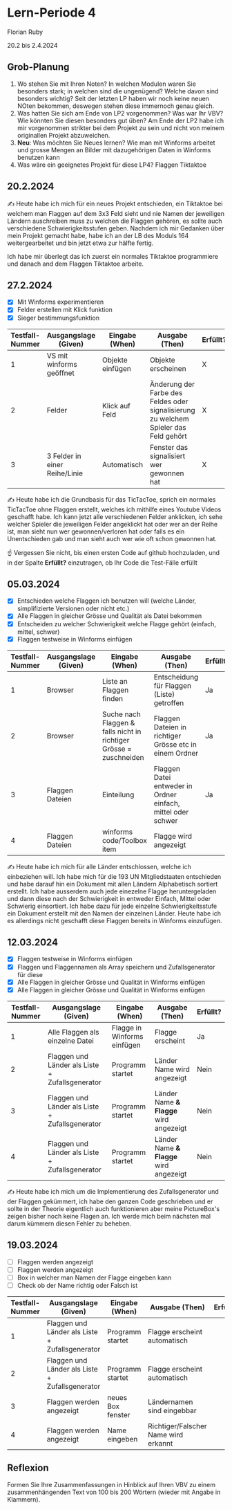 # Lern-Periode 4

Florian Ruby

20.2 bis 2.4.2024

## Grob-Planung

1. Wo stehen Sie mit Ihren Noten? In welchen Modulen waren Sie besonders stark; in welchen sind die ungenügend? Welche davon sind besonders wichtig?
     Seit der letzten LP haben wir noch keine neuen NOten bekommen, deswegen stehen diese immernoch genau gleich.
3. Was hatten Sie sich am Ende von LP2 vorgenommen? Was war Ihr VBV? Wie könnten Sie diesen besonders gut üben?
     Am Ende der LP2 habe ich mir vorgenommen strikter bei dem Projekt zu sein und nicht von meinem originallen Projekt abzuweichen.
5. **Neu**: Was möchten Sie Neues lernen?
     Wie man mit Winforms arbeitet und grosse Mengen an Bilder mit dazugehörigen Daten in Winforms benutzen kann
7. Was wäre ein geeignetes Projekt für diese LP4?
     Flaggen Tiktaktoe 
## 20.2.2024

✍️ Heute habe ich mich für ein neues Projekt entschieden, ein Tiktaktoe bei welchem man Flaggen auf dem 3x3 Feld sieht und nie Namen der jeweiligen Ländern auschreiben muss zu welchen die Flaggen gehören, es sollte auch verschiedene Schwierigkeitsstufen geben. Nachdem ich mir Gedanken über mein Projekt gemacht habe, habe ich an der LB des Moduls 164 weitergearbeitet und bin jetzt etwa zur hälfte fertig. 

Ich habe mir überlegt das ich zuerst ein normales Tiktaktoe programmiere und danach and dem Flaggen Tiktaktoe arbeite. 

## 27.2.2024

- [X] Mit Winforms experimentieren
- [X] Felder erstellen mit Klick funktion
- [X] Sieger bestimmungsfunktion

| Testfall-Nummer | Ausgangslage (Given) | Eingabe (When) | Ausgabe (Then) | Erfüllt? |
| --------------- | -------------------- | -------------- | -------------- | -------- |
| 1 | VS mit winforms geöffnet | Objekte einfügen | Objekte erscheinen | X |
| 2 | Felder  | Klick auf Feld  |  Änderung der Farbe des Feldes oder signalisierung zu welchem Spieler das Feld gehört | X |
| 3 | 3 Felder in einer Reihe/Linie | Automatisch | Fenster das signalisiert wer gewonnen hat | X |

✍️ Heute habe ich die Grundbasis für das TicTacToe, sprich ein normales TicTacToe ohne Flaggen erstellt, welches ich mithilfe eines Youtube Videos geschafft habe. Ich kann jetzt alle verschiedenen Felder anklicken, ich sehe welcher Spieler die jeweiligen Felder angeklickt hat oder wer an der Reihe ist, man sieht nun wer gewonnen/verloren hat oder falls es ein Unentschieden gab und man sieht auch wer wie oft schon gewonnen hat. 

☝️ Vergessen Sie nicht, bis einen ersten Code auf github hochzuladen, und in der Spalte **Erfüllt?** einzutragen, ob Ihr Code die Test-Fälle erfüllt

## 05.03.2024

- [X] Entschieden welche Flaggen ich benutzen will (welche Länder, simplifizierte Versionen oder nicht etc.)
- [X] Alle Flaggen in gleicher Grösse und Qualität als Datei bekommen
- [X] Entscheiden zu welcher Schwierigkeit welche Flagge gehört (einfach, mittel, schwer)
- [X] Flaggen testweise in Winforms einfügen

| Testfall-Nummer | Ausgangslage (Given) | Eingabe (When) | Ausgabe (Then) | Erfüllt? |
| --------------- | -------------------- | -------------- | -------------- | -------- |
| 1 | Browser | Liste an Flaggen finden | Entscheidung für Flaggen (Liste) getroffen | Ja |
| 2 | Browser  | Suche nach Flaggen & falls nicht in richtiger Grösse = zuschneiden |  Flaggen Dateien in richtiger Grösse etc in einem Ordner | Ja |
| 3 | Flaggen Dateien | Einteilung | Flaggen Datei entweder in Ordner einfach, mittel oder schwer  | Ja |
| 4 | Flaggen Dateien | winforms code/Toolbox item | Flagge wird angezeigt |  |

✍️ Heute habe ich mich für alle Länder entschlossen, welche ich einbeziehen will. Ich habe mich für die 193 UN Mitgliedstaaten entschieden und habe darauf hin ein Dokument mit allen Ländern Alphabetisch sortiert erstellt. Ich habe ausserdem auch jede einezelne Flagge heruntergeladen und dann diese nach der Schwierigkeit in entweder Einfach, Mittel oder Schwierig einsortiert. Ich habe dazu für jede einzelne Schwierigkeitsstufe ein Dokument erstellt mit den Namen der einzelnen Länder. Heute habe ich es allerdings nicht geschafft diese Flaggen bereits in Winforms einzufügen. 

## 12.03.2024

- [X] Flaggen testweise in Winforms einfügen
- [X] Flaggen und Flaggennamen als Array speichern und Zufallsgenerator für diese
- [X] Alle Flaggen in gleicher Grösse und Qualität in Winforms einfügen
- [X] Alle Flaggen in gleicher Grösse und Qualität in Winforms einfügen 

| Testfall-Nummer | Ausgangslage (Given) | Eingabe (When) | Ausgabe (Then) | Erfüllt? |
| --------------- | -------------------- | -------------- | -------------- | -------- |
| 1 | Alle Flaggen als einzelne Datei | Flagge in Winforms einfügen | Flagge erscheint | Ja |
| 2 | Flaggen und Länder als Liste + Zufallsgenerator  | Programm startet | Länder Name wird angezeigt | Nein |
| 3 | Flaggen und Länder als Liste + Zufallsgenerator | Programm startet | Länder Name **& Flagge** wird angezeigt  | Nein |
| 4 | Flaggen und Länder als Liste + Zufallsgenerator | Programm startet | Länder Name **& Flagge** wird angezeigt  | Nein |

✍️ Heute habe ich mich um die Implementierung des Zufallsgenerator und der Flaggen gekümmert, ich habe den ganzen Code geschrieben und er sollte in der Theorie eigentlich auch funktionieren aber meine PictureBox's zeigen bisher noch keine Flagen an. Ich werde mich beim nächsten mal darum kümmern diesen Fehler zu beheben.

## 19.03.2024

- [ ] Flaggen werden angezeigt
- [ ] Flaggen werden angezeigt
- [ ] Box in welcher man Namen der Flagge eingeben kann
- [ ] Check ob der Name richtig oder Falsch ist 

| Testfall-Nummer | Ausgangslage (Given) | Eingabe (When) | Ausgabe (Then) | Erfüllt? |
| --------------- | -------------------- | -------------- | -------------- | -------- |
| 1 | Flaggen und Länder als Liste + Zufallsgenerator | Programm startet | Flagge erscheint automatisch |  |
| 2 | Flaggen und Länder als Liste + Zufallsgenerator | Programm startet | Flagge erscheint automatisch |  |
| 3 | Flaggen werden angezeigt | neues Box fenster | Ländernamen sind eingebbar  |  |
| 4 | Flaggen werden angezeigt | Name eingeben | Richtiger/Falscher Name wird erkannt  |  |

## Reflexion

Formen Sie Ihre Zusammenfassungen in Hinblick auf Ihren VBV zu einem zusammenhängenden Text von 100 bis 200 Wörtern (wieder mit Angabe in Klammern).
